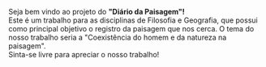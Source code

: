 Seja bem vindo ao projeto do <b>"Diário da Paisagem"!</b> <br>
Este é um trabalho para as disciplinas de Filosofia e Geografia, que possui como principal objetivo o registro da paisagem que nos cerca. O tema do nosso trabalho seria a "Coexistência do homem e da natureza na paisagem". <br>
Sinta-se livre para apreciar o nosso trabalho!

